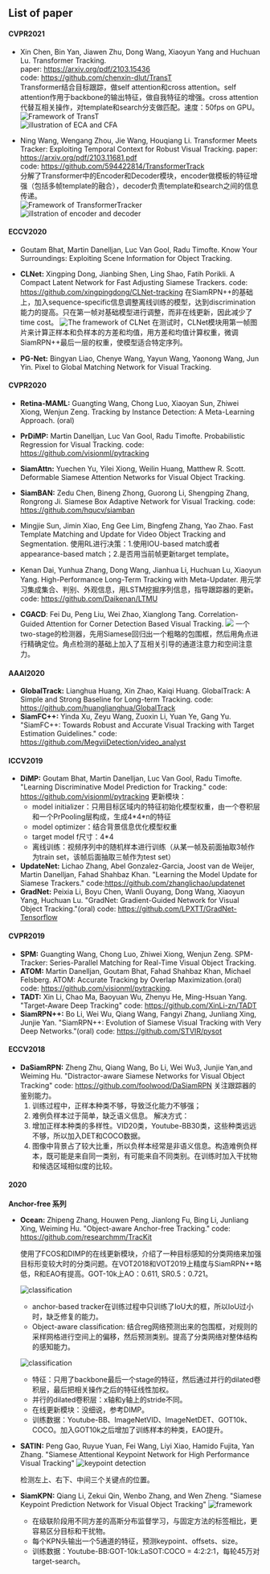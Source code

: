 ## List of paper

#### CVPR2021
- Xin Chen, Bin Yan, Jiawen Zhu, Dong Wang, Xiaoyun Yang and Huchuan Lu. Transformer Tracking.   
paper: https://arxiv.org/pdf/2103.15436  
code: https://github.com/chenxin-dlut/TransT  
Transformer结合目标跟踪，做self attention和cross attention。self attention作用于backbone的输出特征，做自我特征的增强。cross attention代替互相关操作，对template和search分支做匹配。速度：50fps on GPU。
![Framework of TransT](paper_note/assert/TransT_1.png)  
![illustration of ECA and CFA](paper_note/assert/TransT_2.png)  

- Ning Wang, Wengang Zhou, Jie Wang, Houqiang Li. Transformer Meets Tracker: Exploiting Temporal Context for Robust Visual Tracking. 
paper: https://arxiv.org/pdf/2103.11681.pdf  
code: https://github.com/594422814/TransformerTrack  
分解了Transformer中的Encoder和Decoder模块，encoder做模板的特征增强（包括多帧template的融合），decoder负责template和search之间的信息传递。  
![Framework of TransformerTracker](/paper_note/assert/TransformerTracker_1.png)  
![illstration of encoder and decoder](paper_note/assert/TransformerTracker_2.png)



#### ECCV2020
- Goutam Bhat, Martin Danelljan, Luc Van Gool, Radu Timofte. Know Your Surroundings: Exploiting Scene Information for Object Tracking. 

- **CLNet:** Xingping Dong, Jianbing Shen, Ling Shao, Fatih Porikli. A Compact Latent Network for Fast
Adjusting Siamese Trackers.
code: https://github.com/xingpingdong/CLNet-tracking
在SiamRPN++的基础上，加入sequence-specific信息调整离线训练的模型，达到discrimination能力的提高。只在第一帧对基础模型进行调整，而非在线更新，因此减少了time cost。
![The framework of CLNet](paper_note/assert/CLNet_1.png)
在测试时，CLNet模块用第一帧图片来计算正样本和负样本的方差和均值，用方差和均值计算权重，微调SiamRPN++最后一层的权重，使模型适合特定序列。

- **PG-Net:** Bingyan Liao, Chenye Wang, Yayun Wang, Yaonong Wang, Jun Yin. Pixel to Global Matching Network for Visual Tracking.


#### CVPR2020
- **Retina-MAML:** Guangting Wang, Chong Luo, Xiaoyan Sun, Zhiwei Xiong, Wenjun Zeng. Tracking by Instance Detection: A Meta-Learning Approach. (oral)
- **PrDiMP:** Martin Danelljan, Luc Van Gool, Radu Timofte. Probabilistic Regression for Visual Tracking.
code: https://github.com/visionml/pytracking
- **SiamAttn:** Yuechen Yu, Yilei Xiong, Weilin Huang, Matthew R. Scott. Deformable Siamese Attention Networks for Visual Object Tracking.
- **SiamBAN:** Zedu Chen, Bineng Zhong, Guorong Li, Shengping Zhang, Rongrong Ji. Siamese Box Adaptive Network for Visual Tracking.
code: https://github.com/hqucv/siamban
- Mingjie Sun,  Jimin Xiao,  Eng Gee Lim, Bingfeng Zhang, Yao Zhao. Fast Template Matching and Update for Video Object Tracking and Segmentation.
使用RL进行决策：1.使用IOU-based match或者appearance-based match；2.是否用当前帧更新target template。
- Kenan Dai, Yunhua Zhang, Dong Wang,  Jianhua Li, Huchuan Lu, Xiaoyun Yang. High-Performance Long-Term Tracking with Meta-Updater.
用元学习集成集合、判别、外观信息，用LSTM挖掘序列信息，指导跟踪器的更新。
code: https://github.com/Daikenan/LTMU

- **CGACD**: Fei Du, Peng Liu, Wei Zhao, Xianglong Tang. Correlation-Guided Attention for Corner Detection Based Visual Tracking.
![](paper_note/assert/CGACD_1.png)
一个two-stage的检测器，先用Siamese回归出一个粗略的包围框，然后用角点进行精确定位。角点检测的基础上加入了互相关引导的通道注意力和空间注意力。


#### AAAI2020
- **GlobalTrack:** Lianghua Huang, Xin Zhao, Kaiqi Huang. GlobalTrack: A Simple and Strong Baseline for Long-term Tracking.
code: https://github.com/huanglianghua/GlobalTrack
- **SiamFC++:** Yinda Xu, Zeyu Wang, Zuoxin Li, Yuan Ye, Gang Yu. "SiamFC++: Towards Robust and Accurate Visual Tracking with Target Estimation Guidelines."
code: https://github.com/MegviiDetection/video_analyst

#### ICCV2019
- **DiMP:** Goutam Bhat, Martin Danelljan, Luc Van Gool, Radu Timofte. "Learning Discriminative Model Prediction for Tracking."
code: https://github.com/visionml/pytracking
更新模块：
    - model initializer：只用目标区域内的特征初始化模型权重，由一个卷积层和一个PrPooling层构成，生成4*4\*n的特征
    - model optimizer：结合背景信息优化模型权重
    - target model f尺寸：4*4
    - 离线训练：视频序列中的随机样本进行训练（从某一帧及前面抽取3帧作为train set，该帧后面抽取三帧作为test set）
- **UpdateNet:** Lichao Zhang, Abel Gonzalez-Garcia, Joost van de Weijer, Martin Danelljan, Fahad Shahbaz Khan. "Learning the Model Update for Siamese Trackers."
code:https://github.com/zhanglichao/updatenet
- **GradNet:** Peixia Li, Boyu Chen, Wanli Ouyang, Dong Wang, Xiaoyun Yang, Huchuan Lu. "GradNet: Gradient-Guided Network for Visual Object Tracking."(oral)
code: https://github.com/LPXTT/GradNet-Tensorflow

#### CVPR2019
- **SPM:** Guangting Wang, Chong Luo, Zhiwei Xiong, Wenjun Zeng. SPM-Tracker: Series-Parallel Matching for Real-Time Visual Object Tracking. 
- **ATOM:** Martin Danelljan, Goutam Bhat, Fahad Shahbaz Khan, Michael Felsberg. ATOM: Accurate Tracking by Overlap Maximization.(oral)
code: https://github.com/visionml/pytracking.
- **TADT:** Xin Li, Chao Ma, Baoyuan Wu, Zhenyu He, Ming-Hsuan Yang. "Target-Aware Deep Tracking"
code: https://github.com/XinLi-zn/TADT
- **SiamRPN++:** Bo Li, Wei Wu, Qiang Wang, Fangyi Zhang, Junliang Xing, Junjie Yan. "SiamRPN++: Evolution of Siamese Visual Tracking with Very Deep Networks."(oral)
code: https://github.com/STVIR/pysot

#### ECCV2018
- **DaSiamRPN:** Zheng Zhu, Qiang Wang, Bo Li, Wei Wu3, Junjie Yan,and Weiming Hu. "Distractor-aware Siamese Networks for Visual
Object Tracking"
code: https://github.com/foolwood/DaSiamRPN
关注跟踪器的鉴别能力。
    1. 训练过程中，正样本种类不够，导致泛化能力不够强；
    2. 难例负样本过于简单，缺乏语义信息。
解决方式：
    1. 增加正样本种类的多样性。VID20类，Youtube-BB30类，这些种类远远不够，所以加入DET和COCO数据。
    2. 图像中背景占了较大比重，所以负样本经常是非语义信息。构造难例负样本，既可能是来自同一类别，有可能来自不同类别。在训练时加入干扰物和候选区域相似度的比较。

#### 2020
**Anchor-free 系列**

- **Ocean:** Zhipeng Zhang, Houwen Peng, Jianlong Fu, Bing Li, Junliang Xing, Weiming Hu. "Object-aware Anchor-free Tracking."
code: https://github.com/researchmm/TracKit

    使用了FCOS和DIMP的在线更新模块，介绍了一种目标感知的分类网络来加强目标形变较大时的分类问题。在VOT2018和VOT2019上精度与SiamRPN++略低，R和EAO有提高。GOT-10k上AO：0.611, SR0.5：0.721。

    ![classification](paper_note/assert/Ocean_1.png)
    - anchor-based tracker在训练过程中只训练了IoU大的框，所以IoU过小时，缺乏修复的能力。
    - Object-aware classification: 结合reg网络预测出来的包围框，对规则的采样网格进行空间上的偏移，然后预测类别。提高了分类网络对整体结构的感知能力。

    ![classification](paper_note/assert/Ocean_2.png)
    - 特征：只用了backbone最后一个stage的特征，然后通过并行的dilated卷积层，最后把相关操作之后的特征线性加权。
    - 并行的dilated卷积层：x轴和y轴上的stride不同。
    - 在线更新模块：没细说，参考DIMP。
    - 训练数据：Youtube-BB、ImageNetVID、ImageNetDET、GOT10k、COCO。加入GOT10k之后增加了训练样本的种类，EAO提升。



- **SATIN:** Peng Gao, Ruyue Yuan, Fei Wang, Liyi Xiao, Hamido Fujita, Yan Zhang. "Siamese Attentional Keypoint Network for High Performance Visual Tracking"
![keypoint detection](paper_note/assert/SATIN_1.png)

    检测左上、右下、中间三个关键点的位置。



- **SiamKPN:** Qiang Li, Zekui Qin, Wenbo Zhang, and Wen Zheng. "Siamese Keypoint Prediction Network for Visual Object Tracking"
![framework](paper_note/assert/SiamKPN_1.png)
    - 在级联阶段用不同方差的高斯分布监督学习，与固定方法的标签相比，更容易区分目标和干扰物。
    - 每个KPN头输出一个5通道的特征，预测keypoint、offsets、size。
    - 训练数据：Youtube-BB:GOT-10k:LaSOT:COCO = 4:2:2:1，每轮45万对target-search。